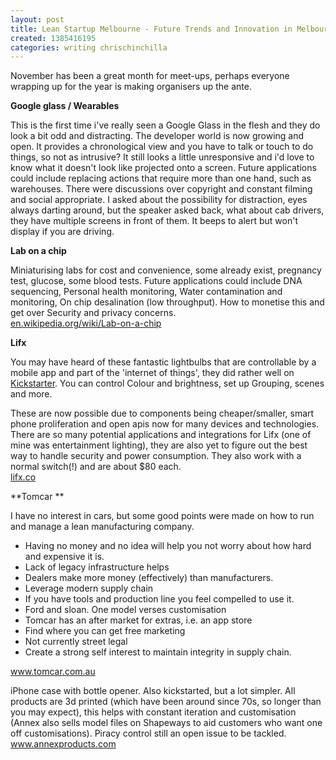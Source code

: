 ```yaml
---
layout: post
title: Lean Startup Melbourne - Future Trends and Innovation in Melbourne Startups
created: 1385416195
categories: writing chrischinchilla
---
```


November has been a great month for meet-ups, perhaps everyone wrapping up for the year is making organisers up the ante.

**Google glass / Wearables**

This is the first time i've really seen a Google Glass in the flesh and they do look a bit odd and distracting. The developer world is now growing and open. It provides a chronological view and you have to talk or touch to do things,  so not as intrusive? It still looks a little unresponsive and i'd love to know what it doesn't look like projected onto a  screen. Future applications could include replacing actions that require more than one hand, such as warehouses. There were discussions over copyright and constant filming and social appropriate. I asked about the possibility for distraction, eyes always darting around, but the speaker asked back, what about cab drivers, they have multiple screens in front of them. It beeps to alert but won't display if you are driving.

**Lab on a chip**

Miniaturising labs for cost and convenience, some already exist, pregnancy test, glucose,  some blood tests. Future applications could include DNA sequencing, Personal health monitoring, Water contamination and monitoring, On chip desalination (low throughput). How to monetise this and get over Security and privacy concerns.<br /><a href="https://en.wikipedia.org/wiki/Lab-on-a-chip" target="_blank">en.wikipedia.org/wiki/Lab-on-a-chip</a>

**Lifx**

You may have heard of these fantastic lightbulbs that are controllable by a mobile app and part of the 'internet of things', they did rather well on <a href="https://www.kickstarter.com/projects/limemouse/lifx-the-light-bulb-reinvented" target="_blank">Kickstarter</a>. You can control Colour and brightness, set up Grouping, scenes and more.

These are now possible due to components being cheaper/smaller, smart phone proliferation and open apis now for many devices and technologies. There are so many potential applications and integrations for Lifx (one of mine was entertainment lighting), they are also yet to figure out the best way to handle security and power consumption. They also work with a normal switch(!) and are about $80 each.<br /><a href="https://lifx.co/" target="_blank">lifx.co</a>

**Tomcar **

I have no interest in cars, but some good points were made on how to run and manage a lean manufacturing company.<ul><li>Having no money and no idea will help you not worry about how hard and expensive it is.</li><li>Lack of legacy infrastructure helps</li><li>Dealers make more money (effectively) than manufacturers. </li><li>Leverage  modern supply chain</li><li>If you have tools and production line you feel compelled to use it. </li><li>Ford and sloan. One model verses customisation</li><li>Tomcar has an after market for extras, i.e. an app store</li><li>Find where you can get free marketing</li><li>Not currently street legal </li><li>Create a strong self interest to maintain integrity in supply chain.</li></ul>

<a href="https://www.tomcar.com.au/" target="_blank">www.tomcar.com.au</a>

iPhone case with bottle opener. Also kickstarted, but a lot simpler. All products are 3d printed (which have been around since 70s, so longer than you may expect), this helps with constant iteration and customisation (Annex also sells model files on Shapeways to aid customers who want one off customisations). Piracy control still an open issue to be tackled.<br /><a href="https://www.annexproducts.com/" target="_blank">www.annexproducts.com</a>
